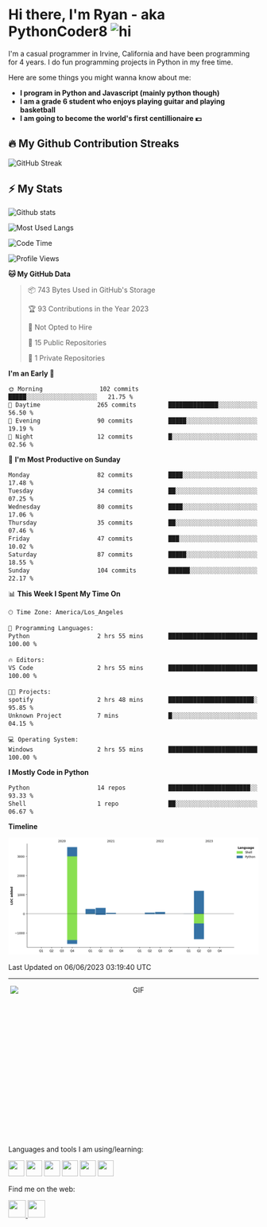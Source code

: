 # Hi there, I'm Ryan - aka PythonCoder8 <img src="https://user-images.githubusercontent.com/1303154/88677602-1635ba80-d120-11ea-84d8-d263ba5fc3c0.gif" width="28px" alt="hi">

I'm a casual programmer in Irvine, California and have been programming for 4 years. I do fun programming projects in Python in my free time.

Here are some things you might wanna know about me:

- **I program in Python and Javascript (mainly python though)**
- **I am a grade 6 student who enjoys playing guitar and playing basketball**
- **I am going to become the world's first centillionaire 💵**

## :fire: My Github Contribution Streaks
![GitHub Streak](https://streak-stats.demolab.com/?user=PythonCoder8&theme=violet-punch)

## :zap: My Stats
<p align='left'><img alt='Github stats' src='https://github-readme-stats.vercel.app/api?username=pythoncoder8&show_icons=true&theme=midnight-purple' width='500'></p>

<p align='left'><img alt='Most Used Langs' src='https://github-readme-stats.vercel.app/api/top-langs/?username=PythonCoder8&theme=midnight-purple'></p>


<!--START_SECTION:waka-->
![Code Time](http://img.shields.io/badge/Code%20Time-7%20hrs%2054%20mins-blue)

![Profile Views](http://img.shields.io/badge/Profile%20Views-432-blue)

**🐱 My GitHub Data** 

> 📦 743 Bytes Used in GitHub's Storage 
 > 
> 🏆 93 Contributions in the Year 2023
 > 
> 🚫 Not Opted to Hire
 > 
> 📜 15 Public Repositories 
 > 
> 🔑 1 Private Repositories 
 > 
**I'm an Early 🐤** 

```text
🌞 Morning                102 commits         █████░░░░░░░░░░░░░░░░░░░░   21.75 % 
🌆 Daytime                265 commits         ██████████████░░░░░░░░░░░   56.50 % 
🌃 Evening                90 commits          █████░░░░░░░░░░░░░░░░░░░░   19.19 % 
🌙 Night                  12 commits          █░░░░░░░░░░░░░░░░░░░░░░░░   02.56 % 
```
📅 **I'm Most Productive on Sunday** 

```text
Monday                   82 commits          ████░░░░░░░░░░░░░░░░░░░░░   17.48 % 
Tuesday                  34 commits          ██░░░░░░░░░░░░░░░░░░░░░░░   07.25 % 
Wednesday                80 commits          ████░░░░░░░░░░░░░░░░░░░░░   17.06 % 
Thursday                 35 commits          ██░░░░░░░░░░░░░░░░░░░░░░░   07.46 % 
Friday                   47 commits          ███░░░░░░░░░░░░░░░░░░░░░░   10.02 % 
Saturday                 87 commits          █████░░░░░░░░░░░░░░░░░░░░   18.55 % 
Sunday                   104 commits         ██████░░░░░░░░░░░░░░░░░░░   22.17 % 
```


📊 **This Week I Spent My Time On** 

```text
🕑︎ Time Zone: America/Los_Angeles

💬 Programming Languages: 
Python                   2 hrs 55 mins       █████████████████████████   100.00 % 

🔥 Editors: 
VS Code                  2 hrs 55 mins       █████████████████████████   100.00 % 

🐱‍💻 Projects: 
spotify                  2 hrs 48 mins       ████████████████████████░   95.85 % 
Unknown Project          7 mins              █░░░░░░░░░░░░░░░░░░░░░░░░   04.15 % 

💻 Operating System: 
Windows                  2 hrs 55 mins       █████████████████████████   100.00 % 
```

**I Mostly Code in Python** 

```text
Python                   14 repos            ███████████████████████░░   93.33 % 
Shell                    1 repo              ██░░░░░░░░░░░░░░░░░░░░░░░   06.67 % 
```



**Timeline**

![Lines of Code chart](https://raw.githubusercontent.com/PythonCoder8/PythonCoder8/main/assets/bar_graph.png)


 Last Updated on 06/06/2023 03:19:40 UTC
<!--END_SECTION:waka-->


---

<p align='center'><img align="right" alt="GIF" src="https://github.com/abhisheknaiidu/abhisheknaiidu/blob/master/code.gif?raw=true" width="500" height="320" /></p>


Languages and tools I am using/learning:

<img height="32" width="32" src="https://cdn.jsdelivr.net/npm/simple-icons@v4/icons/python.svg" /> <img height="32" width="32" src="https://cdn.jsdelivr.net/npm/simple-icons@v4/icons/html5.svg" /> <img height="32" width="32" src="https://cdn.jsdelivr.net/npm/simple-icons@v4/icons/javascript.svg" /> <img height="32" width="32" src="https://cdn.jsdelivr.net/npm/simple-icons@v4/icons/css3.svg" />    <img height="32" width="32" src="https://cdn.jsdelivr.net/npm/simple-icons@v4/icons/linux.svg" /> <img height='32' width='32' src="https://cdn.jsdelivr.net/npm/simple-icons@v4/icons/git.svg">

Find me on the web:

<a href='https://www.codewars.com/users/PythonCoder8'><img height='35' width='35' src='https://simpleicons.org/icons/codewars.svg'></img> </a><a href = 'https://leetcode.com/user5889dw/'><img height='35' width='35' src='https://simpleicons.org/icons/leetcode.svg'></img></a>
